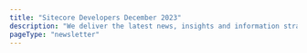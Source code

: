 ```yaml
---
title: "Sitecore Developers December 2023"
description: "We deliver the latest news, insights and information straight from the Sitecore Community."
pageType: "newsletter"
---
```

<NewsletterStory
      title="Sitecore Migration Advisor"
      copy="Tell the Sitecore Migration Advisor about your current Sitecore Platform DXP solution and then find videos, tutorials, walkthroughs, code examples, and more to help you migrate from Sitecore Platform DXP to Sitecore XM Cloud and the rest of the Sitecore Composable DXP.Take advantage of Sitecore Migration Advisor today. Click on the below link to get started!"
      image="https://go.sitecore.com/l/857953/2023-10-31/twydl1/857953/1698810330kugI6O2I/Untitled_design__3_.png"
      linkText="Get started now"
      linkHref="https://migration.sitecore.com/"
      variant="full-width"
/>
<NewsletterStory 
      title="Show your knowledge: Digital badging is coming soon!"
      copy="Sitecore Learning has introduced digital badging to its credentialing program in collaboration with Credly, a leading digital credentialing provider. This enhancement allows you to showcase your achievements prominently by displaying digital badges. The program kicks off in December 2023 with the release of the first badge for the XM Cloud Developer Certification Exam. Don't forget to share your success on social media using #XMCloudCertified."
      image=""
      linkText=""
      linkHref=""
    />
<NewsletterStory 
      title="XM to XM Cloud Migration tool"
      copy="Use the XM to XM Cloud Migration tool to help move content, media and user data from a source XM instance to a target XM Cloud environment."
      image=""
      linkText="Read now"
      linkHref="https://developers.sitecore.com/downloads/xm-cloud#xm-to-xmc-migration-tool"
    />
<NewsletterStory 
      title="MS Ignite: GitHub Copilot and AI for Developers: Potential and Pitfalls with Scott Hanselman"
      copy="In this session from MS Ignite, Scott shows us how GitHub CoPilot can be leveraged by developers to help make them more productive."
      image=""
      linkText="Watch now"
      linkHref="https://www.youtube.com/watch?v=5pbPLHYB6-0"
    />
<NewsletterStory 
      title="Sitecore wants your feedback on your favorite front-end frameworks!"
      copy="Take this VERY short survey from the Sitecore Developer Experience team and let us know what frameworks you use today and which ones you wish you could use! Submit by December 30th, 2023, so that your ideas can be brought into our planning."
      image=""
      linkText="Submit now"
      linkHref="https://forms.office.com/pages/responsepage.aspx?id=hAFwkRTDyU27fqQR30VqHg4LwZWI4HVBgVQWZKVHRpBUNVZEQTZTT05FQk03UzBLNlNXNEFYVFlSMS4u"
    />
<NewsletterStory 
      title="Build Custom ASP.NET Core Middleware for Content-Managed 404 Page Display"
      copy="Read an example approach to enable a content managed not found page for your sites built using the Sitecore ASP.NET Rendering SDK."
      image=""
      linkText="Read now"
      linkHref="https://navansitecorenotes.blogspot.com/2023/12/create-aspnet-core-custom-rendering.html"
    />
<NewsletterStory 
      title="How to become a certified Sitecore XM Cloud Developer"
      copy="Explore this guide on becoming a certified Sitecore XM Cloud Developer. Learn the necessary steps, resources, and tips for successfully completing the certification process."
      linkText="Read now"
      linkHref="https://www.kayee.nl/2023/12/06/how-to-become-a-certified-sitecore-xm-cloud-developer/"
    />
<NewsletterStory 
      title="Oh-my-Sitecore! I powered up your Sitecore cli with a custom segment for Oh my posh #2"
      copy="Explore improvements to the Sitecore developer experience by introducing Oh My Sitecore ISE (Integrated Scripting Environment). Learn how this tool can streamline tasks, enhance productivity, and elevate the overall Sitecore shell experience."
      image=""
      linkText="Read now"
      linkHref="https://blog.baslijten.com/oh-my-sitecore-I-powered-up-your-shell/"
    />
<NewsletterStory 
      title="Thoughts on Planning for Sitecore projects"
      copy="How can you be more efficient with your development project delivery for Sitecore solutions? Read about a focus on strong and thoughtful requirements, embedding developers early in the process, accessibility planning, and more ideas."
      image=""
      linkText="Read now"
      linkHref="https://catzclw.blog/2023/11/14/why-is-sitecore-hard-thoughts-on-planning/"
    />
<NewsletterStory 
      title="Troubleshooting: Resolving Dependency Failed to Start Error with Unhealthy Container (sxastarter-cm-1)"
      copy="Check out this concise guide on troubleshooting the dependency failed to start: container sxastarter-cm-1 is unhealthy error. Learn these practical steps and insights to identify and address any issues."
      image=""
      linkText="Read now"
      linkHref="https://himadritechblog.wordpress.com/2023/08/26/how-to-troubleshoot-dependency-failed-to-start-container-sxastarter-cm-1-is-unhealthy/"
    />
<NewsletterStory 
      title="🎙 Sitecore Unplugged:Exploring Jake Hookom's Tech Journey, future Insights in DXP, and more!"
      copy="In this episode of Sitecore Unplugged we delve into the fascinating tech journey of Jake Hookom, Sitecore's VP of Commerce and Platform. Gain valuable insights into his professional transition from engineering to product management and discover the hottest topics currently resonating in the Sitecore world."
      image=""
      linkText="Watch now"
      linkHref="https://www.youtube.com/watch?v=K7zz793sTLM"
    />
<NewsletterStory 
      title="💡 XM Cloud Tutorials - Create a Text Teaser with no code using XM Cloud Component Builder"
      copy="Components are the visual reusable building blocks to design pages in XM Cloud. In this video Sebastian Winter (Developer Advocate) builds the first Component (Text Teaser) for the Company Project using the XM Cloud Component Builder in a no-code approach. He's applying a theme to make the component look as per requirements, handles the mobile design and connects data sources from XM Cloud."
      image=""
      linkText="Watch now"
      linkHref="https://www.youtube.com/watch?v=vQPksrMUnzM"
    />
<NewsletterStory 
      title="👨‍💻 XM Cloud Tutorials - Styling a Text Teaser using the XM Cloud Component Builder"
      copy="XM Cloud Components allows building pixel-perfect UI designs using the Component Builder feature as well as the XM Cloud design system. UI Designers and Frontend professionals can transfer the styles from the design tools of their choice into XM Cloud Components, so that Marketers can create Components matching the brand style guides."
      image=""
      linkText="Watch now"
      linkHref="https://www.youtube.com/watch?v=j1OUkECur5c"
    />